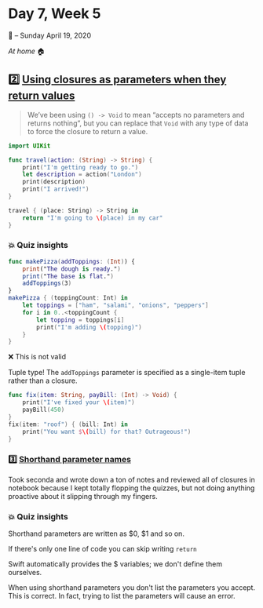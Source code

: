 # Day 7, Week 5

:calendar: – Sunday April 19, 2020

*At home* :house:

## :two: [Using closures as parameters when they return values](https://www.hackingwithswift.com/sixty/6/7/using-closures-as-parameters-when-they-return-values)

>We’ve been using `() -> Void` to mean “accepts no parameters and returns nothing”, but you can replace that `Void` with any type of data to force the closure to return a value.

```swift
import UIKit

func travel(action: (String) -> String) {
    print("I'm getting ready to go.")
    let description = action("London")
    print(description)
    print("I arrived!")
}

travel { (place: String) -> String in
    return "I'm going to \(place) in my car"
}
```
### :boom: Quiz insights

```swift
func makePizza(addToppings: (Int)) {
	print("The dough is ready.")
	print("The base is flat.")
	addToppings(3)
}
makePizza { (toppingCount: Int) in
	let toppings = ["ham", "salami", "onions", "peppers"]
	for i in 0..<toppingCount {
		let topping = toppings[i]
		print("I'm adding \(topping)")
	}
}
```
:x: This is not valid

Tuple type! The `addToppings` parameter is specified as a single-item tuple rather than a closure.

```swift
func fix(item: String, payBill: (Int) -> Void) {
	print("I've fixed your \(item)")
	payBill(450)
}
fix(item: "roof") { (bill: Int) in
	print("You want $\(bill) for that? Outrageous!")
}
```

### :three: [Shorthand parameter names](https://www.hackingwithswift.com/sixty/6/8/shorthand-parameter-names)

Took seconda and wrote down a ton of notes and reviewed all of closures in notebook because I kept totally flopping the quizzes, but not doing anything proactive about it slipping through my fingers.

### :boom: Quiz insights

Shorthand parameters are written as $0, $1 and so on.

If there's only one line of code you can skip writing `return`

Swift automatically provides the $ variables; we don't define them ourselves.

When using shorthand parameters you don't list the parameters you accept.
This is correct. In fact, trying to list the parameters will cause an error.


